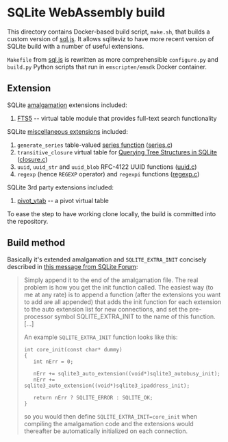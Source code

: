 # SQLite WebAssembly build

This directory contains Docker-based build script, `make.sh`, that builds
a custom version of [sql.js][1]. It allows sqliteviz to have more recent
version of SQLite build with a number of useful extensions.

`Makefile` from [sql.js][1] is rewritten as more comprehensible `configure.py`
 and `build.py` Python scripts that run in `emscripten/emsdk` Docker container.

## Extension

SQLite [amalgamation][2] extensions included:

1. [FTS5][4] -- virtual table module that provides full-text search
   functionality

SQLite [miscellaneous extensions][3] included:

1. `generate_series` table-valued [series function][6] ([series.c][7])
2. `transitive_closure` virtual table for
   [Querying Tree Structures in SQLite][11] ([closure.c][8])
3. `uuid`, `uuid_str` and `uuid_blob` RFC-4122 UUID functions ([uuid.c][9])
4. `regexp` (hence `REGEXP` operator) and `regexpi` functions ([regexp.c][10])

SQLite 3rd party extensions included:

1. [pivot_vtab][5] -- a pivot virtual table

To ease the step to have working clone locally, the build is committed into
the repository.

## Build method

Basically it's extended amalgamation and `SQLITE_EXTRA_INIT` concisely
described in [this message from SQLite Forum][12]:

> Simply append it to the end of the amalgamation file. The real problem is
> how you get the init function called. The easiest way (to me at any rate) is
> to append a function (after the extensions you want to add are all appended)
> that adds the init function for each extension to the auto extension list
> for new connections, and set the pre-processor symbol SQLITE_EXTRA_INIT to
> the name of this function. [...]
>
> An example `SQLITE_EXTRA_INIT` function looks like this:
>
> ```
> int core_init(const char* dummy)
> {
>    int nErr = 0;
>
>    nErr += sqlite3_auto_extension((void*)sqlite3_autobusy_init);
>    nErr += sqlite3_auto_extension((void*)sqlite3_ipaddress_init);
>
>    return nErr ? SQLITE_ERROR : SQLITE_OK;
> }
> ```
>
> so you would then define `SQLITE_EXTRA_INIT=core_init` when compiling the
> amalgamation code and the extensions would thereafter be automatically
> initialized on each connection.

[1]:  https://github.com/sql-js/sql.js
[2]:  https://sqlite.org/amalgamation.html
[3]:  https://sqlite.org/src/dir?ci=trunk&name=ext/misc
[4]:  https://sqlite.org/fts5.html
[5]:  https://github.com/jakethaw/pivot_vtab
[6]:  https://sqlite.org/series.html
[7]:  https://sqlite.org/src/file/ext/misc/series.c
[8]:  https://sqlite.org/src/file/ext/misc/closure.c
[9]:  https://sqlite.org/src/file/ext/misc/uuid.c
[10]: https://sqlite.org/src/file/ext/misc/regexp.c
[11]: https://charlesleifer.com/blog/querying-tree-structures-in-sqlite-using-python-and-the-transitive-closure-extension/
[12]: https://sqlite.org/forum/forumpost/6ad7d4f4bebe5e06?raw
